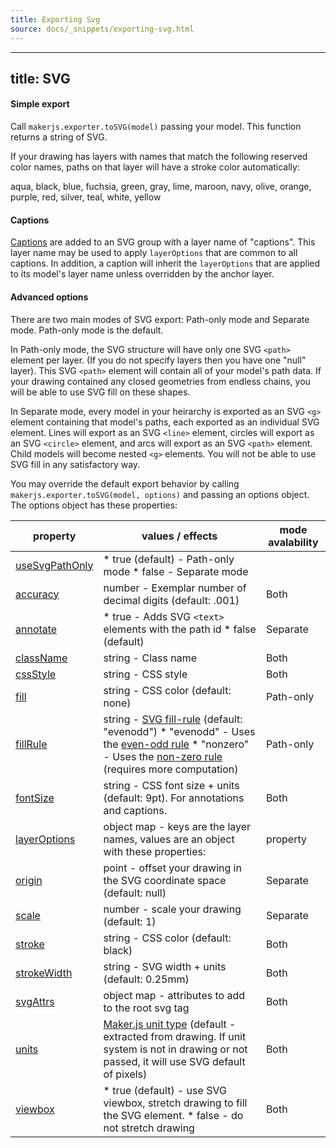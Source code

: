 ```yaml
---
title: Exporting Svg
source: docs/_snippets/exporting-svg.html
---
```


---
title: SVG
---

#### Simple export

Call `makerjs.exporter.toSVG(model)` passing your model. This function returns a string of SVG.

If your drawing has layers with names that match the following reserved color names,
paths on that layer will have a stroke color automatically:

aqua, black, blue, fuchsia, green, gray, lime, maroon, navy, olive, orange, purple, red, silver, teal, white, yellow

#### Captions

[Captions](/docs/intermediate-drawing/#Captions) are added to an SVG group with a layer name of "captions".
This layer name may be used to apply `layerOptions` that are common to all captions.
In addition, a caption will inherit the `layerOptions` that are applied to its model's layer name unless overridden by the anchor layer.

#### Advanced options

There are two main modes of SVG export: Path-only mode and Separate mode. Path-only mode is the default.

In Path-only mode, the SVG structure will have only one SVG `<path>` element per layer. (If you do not specify layers then you have one "null" layer).
This SVG `<path>` element will contain all of your model's path data. If your drawing contained any closed geometries from endless chains, you will be able to use SVG fill on these shapes.

In Separate mode, every model in your heirarchy is exported as an SVG `<g>` element containing that model's paths, each exported as an individual SVG element.
Lines will export as an SVG `<line>` element, circles will export as an SVG `<circle>` element, and arcs will export as an SVG `<path>` element.
Child models will become nested `<g>` elements. You will not be able to use SVG fill in any satisfactory way.

You may override the default export behavior by calling `makerjs.exporter.toSVG(model, options)` and passing an options object.
The options object has these properties:

| property | values / effects | mode avalability |
| --- | --- | --- |
| [useSvgPathOnly](/docs/api/interfaces/makerjs.exporter.isvgrenderoptions.html#usesvgpathonly) | * true (default) - Path-only mode * false - Separate mode |  |
| [accuracy](/docs/api/interfaces/makerjs.exporter.isvgrenderoptions.html#accuracy) | number - Exemplar number of decimal digits (default: .001) | Both |
| [annotate](/docs/api/interfaces/makerjs.exporter.isvgrenderoptions.html#annotate) | * true - Adds SVG `<text>` elements with the path id * false (default) | Separate |
| [className](/docs/api/interfaces/makerjs.exporter.isvgrenderoptions.html#className) | string - Class name | Both |
| [cssStyle](/docs/api/interfaces/makerjs.exporter.isvgrenderoptions.html#cssstyle) | string - CSS style | Both |
| [fill](/docs/api/interfaces/makerjs.exporter.isvgrenderoptions.html#fill) | string - CSS color (default: none) | Path-only |
| [fillRule](/docs/api/interfaces/makerjs.exporter.isvgrenderoptions.html#fillrule) | string - [SVG fill-rule](https://developer.mozilla.org/en-US/docs/Web/SVG/Attribute/fill-rule) (default: "evenodd")  * "evenodd" - Uses the [even-odd rule](https://en.wikipedia.org/wiki/Even%E2%80%93odd_rule) * "nonzero" - Uses the [non-zero rule](https://en.wikipedia.org/wiki/Nonzero-rule) (requires more computation) | Path-only |
| [fontSize](/docs/api/interfaces/makerjs.exporter.isvgrenderoptions.html#fontsize) | string - CSS font size + units (default: 9pt). For annotations and captions. | Both |
| [layerOptions](/docs/api/interfaces/makerjs.exporter.isvgrenderoptions.html#layeroptions) | object map - keys are the layer names, values are an object with these properties:  | property | values | | --- | --- | | [className](/docs/api/interfaces/makerjs.exporter.isvgelementrenderoptions.html#className) | string - Class name | | [cssStyle](/docs/api/interfaces/makerjs.exporter.isvgelementrenderoptions.html#cssstyle) | string - CSS style | | [fill](/docs/api/interfaces/makerjs.exporter.isvgelementrenderoptions.html#fill) | string - CSS color (default: none) | | [stroke](/docs/api/interfaces/makerjs.exporter.isvgelementrenderoptions.html#stroke) | string - CSS color (default: black) | | [strokeWidth](/docs/api/interfaces/makerjs.exporter.isvgelementrenderoptions.html#strokewidth) | string - SVG width + units (default: 0.25mm) | | Both |
| [origin](/docs/api/interfaces/makerjs.exporter.isvgrenderoptions.html#origin) | point - offset your drawing in the SVG coordinate space (default: null) | Separate |
| [scale](/docs/api/interfaces/makerjs.exporter.isvgrenderoptions.html#scale) | number - scale your drawing (default: 1) | Separate |
| [stroke](/docs/api/interfaces/makerjs.exporter.isvgrenderoptions.html#stroke) | string - CSS color (default: black) | Both |
| [strokeWidth](/docs/api/interfaces/makerjs.exporter.isvgrenderoptions.html#strokewidth) | string - SVG width + units (default: 0.25mm) | Both |
| [svgAttrs](/docs/api/interfaces/makerjs.exporter.isvgrenderoptions.html#svgattrs) | object map - attributes to add to the root svg tag | Both |
| [units](/docs/api/interfaces/makerjs.exporter.isvgrenderoptions.html#units) | [Maker.js unit type](/docs/api/index.html#unittype) (default - extracted from drawing. If unit system is not in drawing or not passed, it will use SVG default of pixels) | Both |
| [viewbox](/docs/api/interfaces/makerjs.exporter.isvgrenderoptions.html#viewbox) | * true (default) - use SVG viewbox, stretch drawing to fill the SVG element. * false - do not stretch drawing | Both |
